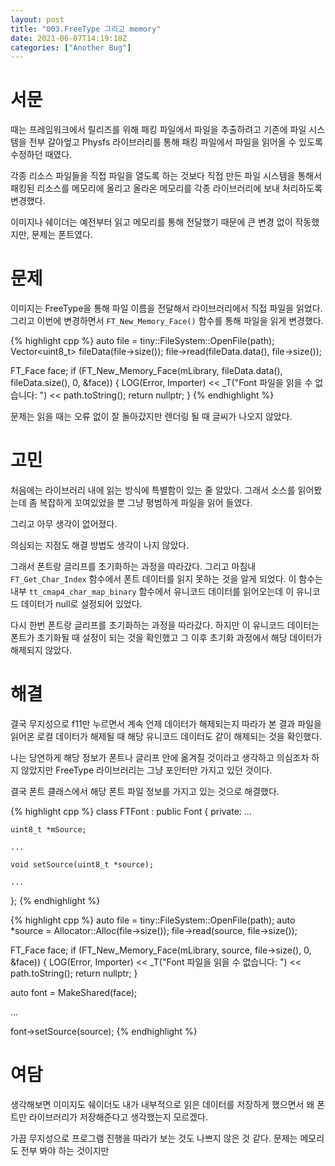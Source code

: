 ```yaml
---
layout: post
title: "003.FreeType 그리고 memory"
date: 2021-06-07T14:19:18Z
categories: ["Another Bug"]
---
```


# 서문
때는 프레임워크에서 릴리즈를 위해 패킹 파일에서 파일을 추출하려고 기존에 파일 시스템을 전부 갈아엎고 Physfs 라이브러리를 통해 패킹 파일에서 파일을 읽어올 수 있도록 수정하던 때였다.

각종 리소스 파일들을 직접 파일을 열도록 하는 것보다 직접 만든 파일 시스템을 통해서 패킹된 리소스를 메모리에 올리고 올라온 메모리를 각종 라이브러리에 보내 처리하도록 변경했다.

이미지나 쉐이더는 예전부터 읽고 메모리를 통해 전달했기 때문에 큰 변경 없이 작동했지만, 문제는 폰트였다.


# 문제
이미지는 FreeType을 통해 파일 이름을 전달해서 라이브러리에서 직접 파일을 읽었다. 그리고 이번에 변경하면서 ```FT_New_Memory_Face()``` 함수를 통해 파일을 읽게 변경했다.

{% highlight cpp %}
auto file = tiny::FileSystem::OpenFile(path);
Vector<uint8_t> fileData(file->size());
file->read(fileData.data(), file->size());

FT_Face face;
if (FT_New_Memory_Face(mLibrary, fileData.data(), fileData.size(), 0, &face)) {
    LOG(Error, Importer) << _T("Font 파일을 읽을 수 없습니다: ") << path.toString();
    return nullptr;
}
{% endhighlight %}

문제는 읽을 때는 오류 없이 잘 돌아갔지만 렌더링 될 때 글씨가 나오지 않았다.

# 고민
처음에는 라이브러리 내에 읽는 방식에 특별함이 있는 줄 알았다. 그래서 소스를 읽어봤는데 좀 복잡하게 꼬여있었을 뿐 그냥 평범하게 파일을 읽어 들였다. 

그리고 아무 생각이 없어졌다. 

의심되는 지점도 해결 방법도 생각이 나지 않았다.

그래서 폰트랑 글리프를 초기화하는 과정을 따라갔다. 그리고 마침내 ```FT_Get_Char_Index``` 함수에서 폰트 데이터를 읽지 못하는 것을 알게 되었다. 이 함수는 내부 ```tt_cmap4_char_map_binary``` 함수에서 유니코드 데이터를 읽어오는데 이 유니코드 데이터가 null로 설정되어 있었다.

다시 한번 폰트랑 글리프를 초기화하는 과정을 따라갔다. 하지만 이 유니코드 데이터는 폰트가 초기화될 때 설정이 되는 것을 확인했고 그 이후 초기화 과정에서 해당 데이터가 해제되지 않았다.

# 해결
결국 무지성으로 f11만 누르면서 계속 언제 데이터가 해제되는지 따라가 본 결과 파일을 읽어온 로컬 데이터가 해제될 때 해당 유니코드 데이터도 같이 해제되는 것을 확인했다.

나는 당연하게 해당 정보가 폰트나 글리프 안에 옮겨질 것이라고 생각하고 의심조차 하지 않았지만 FreeType 라이브러리는 그냥 포인터만 가지고 있던 것이다.

결국 폰트 클래스에서 해당 폰트 파일 정보를 가지고 있는 것으로 해결했다.

{% highlight cpp %}
class FTFont : public Font {
private:
    ...

    uint8_t *mSource;

    ...

    void setSource(uint8_t *source);

    ...
};
{% endhighlight %}

{% highlight cpp %}
auto file = tiny::FileSystem::OpenFile(path);
auto *source = Allocator::Alloc(file->size());
file->read(source, file->size());

FT_Face face;
if (FT_New_Memory_Face(mLibrary, source, file->size(), 0, &face)) {
    LOG(Error, Importer) << _T("Font 파일을 읽을 수 없습니다: ") << path.toString();
    return nullptr;
}

auto font = MakeShared<FTFont>(face);

...

font->setSource(source);
{% endhighlight %}

# 여담

생각해보면 이미지도 쉐이더도 내가 내부적으로 읽은 데이터를 저장하게 했으면서 왜 폰트만 라이브러리가 저장해준다고 생각했는지 모르겠다.

가끔 무지성으로 프로그램 진행을 따라가 보는 것도 나쁘지 않은 것 같다. 문제는 메모리도 전부 봐야 하는 것이지만